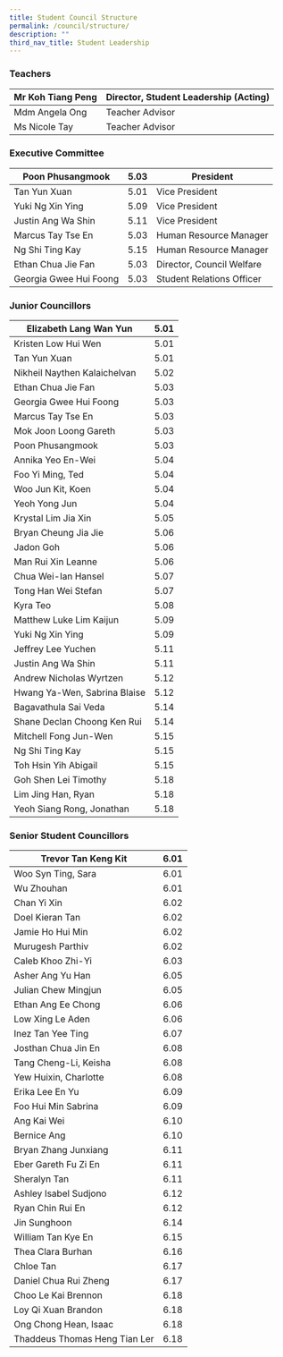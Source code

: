 ```yaml
---
title: Student Council Structure
permalink: /council/structure/
description: ""
third_nav_title: Student Leadership
---
```

### Teachers

<table>
<thead>
  <tr>
    <th>Mr Koh Tiang Peng</th>
    <th>Director, Student Leadership (Acting)</th>
  </tr>
</thead>
<tbody>
  <tr>
    <td>Mdm Angela Ong</td>
    <td>Teacher Advisor</td>
  </tr>
  <tr>
    <td>Ms Nicole Tay</td>
    <td>Teacher Advisor</td>
  </tr>
</tbody>
</table>

### Executive Committee

<table>
<thead>
  <tr>
    <th>Poon Phusangmook</th>
    <th>5.03</th>
    <th>President</th>
  </tr>
</thead>
<tbody>
  <tr>
    <td>Tan Yun Xuan</td>
    <td>5.01</td>
    <td>Vice President</td>
  </tr>
  <tr>
    <td>Yuki Ng Xin Ying </td>
    <td>5.09</td>
    <td>Vice President</td>
  </tr>
  <tr>
    <td>Justin Ang Wa Shin</td>
    <td>5.11</td>
    <td>Vice President</td>
  </tr>
  <tr>
    <td>Marcus Tay Tse En</td>
    <td>5.03</td>
    <td>Human Resource Manager</td>
  </tr>
  <tr>
    <td>Ng Shi Ting Kay</td>
    <td>5.15</td>
    <td>Human Resource Manager</td>
  </tr>
  <tr>
    <td>Ethan Chua Jie Fan</td>
    <td>5.03</td>
    <td>Director, Council Welfare</td>
  </tr>
  <tr>
    <td>Georgia Gwee Hui Foong</td>
    <td>5.03</td>
    <td>Student Relations Officer</td>
  </tr>
</tbody>
</table>

### Junior Councillors

<table>
<thead>
  <tr>
    <th>Elizabeth Lang Wan Yun</th>
    <th>5.01</th>
  </tr>
</thead>
<tbody>
  <tr>
    <td>Kristen Low Hui Wen</td>
    <td>5.01</td>
  </tr>
  <tr>
    <td>Tan Yun Xuan</td>
    <td>5.01</td>
  </tr>
  <tr>
    <td>Nikheil Naythen Kalaichelvan</td>
    <td>5.02</td>
  </tr>
  <tr>
    <td>Ethan Chua Jie Fan</td>
    <td>5.03</td>
  </tr>
  <tr>
    <td>Georgia Gwee Hui Foong</td>
    <td>5.03</td>
  </tr>
  <tr>
    <td>Marcus Tay Tse En</td>
    <td>5.03</td>
  </tr>
  <tr>
    <td>Mok Joon Loong Gareth</td>
    <td>5.03</td>
  </tr>
  <tr>
    <td>Poon Phusangmook</td>
    <td>5.03</td>
  </tr>
  <tr>
    <td>Annika Yeo En-Wei</td>
    <td>5.04</td>
  </tr>
  <tr>
    <td>Foo Yi Ming, Ted</td>
    <td>5.04</td>
  </tr>
  <tr>
    <td>Woo Jun Kit, Koen</td>
    <td>5.04</td>
  </tr>
  <tr>
    <td>Yeoh Yong Jun</td>
    <td>5.04</td>
  </tr>
  <tr>
    <td>Krystal Lim Jia Xin</td>
    <td>5.05</td>
  </tr>
  <tr>
    <td>Bryan Cheung Jia Jie</td>
    <td>5.06</td>
  </tr>
  <tr>
    <td>Jadon Goh</td>
    <td>5.06</td>
  </tr>
  <tr>
    <td>Man Rui Xin Leanne</td>
    <td>5.06</td>
  </tr>
  <tr>
    <td>Chua Wei-Ian Hansel</td>
    <td>5.07</td>
  </tr>
  <tr>
    <td>Tong Han Wei Stefan</td>
    <td>5.07</td>
  </tr>
  <tr>
    <td>Kyra Teo</td>
    <td>5.08</td>
  </tr>
  <tr>
    <td>Matthew Luke Lim Kaijun</td>
    <td>5.09</td>
  </tr>
  <tr>
    <td>Yuki Ng Xin Ying</td>
    <td>5.09</td>
  </tr>
  <tr>
    <td>Jeffrey Lee Yuchen</td>
    <td>5.11</td>
  </tr>
  <tr>
    <td>Justin Ang Wa Shin</td>
    <td>5.11</td>
  </tr>
  <tr>
    <td>Andrew Nicholas Wyrtzen</td>
    <td>5.12</td>
  </tr>
  <tr>
    <td>Hwang Ya-Wen, Sabrina Blaise</td>
    <td>5.12</td>
  </tr>
  <tr>
    <td>Bagavathula Sai Veda</td>
    <td>5.14</td>
  </tr>
  <tr>
    <td>Shane Declan Choong Ken Rui</td>
    <td>5.14</td>
  </tr>
  <tr>
    <td>Mitchell Fong Jun-Wen</td>
    <td>5.15</td>
  </tr>
  <tr>
    <td>Ng Shi Ting Kay</td>
    <td>5.15</td>
  </tr>
  <tr>
    <td>Toh Hsin Yih Abigail</td>
    <td>5.15</td>
  </tr>
  <tr>
    <td>Goh Shen Lei Timothy</td>
    <td>5.18</td>
  </tr>
  <tr>
    <td>Lim Jing Han, Ryan</td>
    <td>5.18</td>
  </tr>
  <tr>
    <td>Yeoh Siang Rong, Jonathan</td>
    <td>5.18</td>
  </tr>
</tbody>
</table>

### Senior Student Councillors

<table>
<thead>
  <tr>
    <th>Trevor Tan Keng Kit</th>
    <th>6.01</th>
  </tr>
</thead>
<tbody>
  <tr>
    <td>Woo Syn Ting, Sara</td>
    <td>6.01</td>
  </tr>
  <tr>
    <td>Wu Zhouhan</td>
    <td>6.01</td>
  </tr>
  <tr>
    <td>Chan Yi Xin</td>
    <td>6.02</td>
  </tr>
  <tr>
    <td>Doel Kieran Tan</td>
    <td>6.02</td>
  </tr>
  <tr>
    <td>Jamie Ho Hui Min</td>
    <td>6.02</td>
  </tr>
  <tr>
    <td>Murugesh Parthiv</td>
    <td>6.02</td>
  </tr>
  <tr>
    <td>Caleb Khoo Zhi-Yi</td>
    <td>6.03</td>
  </tr>
  <tr>
    <td>Asher Ang Yu Han</td>
    <td>6.05</td>
  </tr>
  <tr>
    <td>Julian Chew Mingjun</td>
    <td>6.05</td>
  </tr>
  <tr>
    <td>Ethan Ang Ee Chong</td>
    <td>6.06</td>
  </tr>
  <tr>
    <td>Low Xing Le Aden</td>
    <td>6.06</td>
  </tr>
  <tr>
    <td>Inez Tan Yee Ting</td>
    <td>6.07</td>
  </tr>
  <tr>
    <td>Josthan Chua Jin En</td>
    <td>6.08</td>
  </tr>
  <tr>
    <td>Tang Cheng-Li, Keisha</td>
    <td>6.08</td>
  </tr>
  <tr>
    <td>Yew Huixin, Charlotte</td>
    <td>6.08</td>
  </tr>
  <tr>
    <td>Erika Lee En Yu</td>
    <td>6.09</td>
  </tr>
  <tr>
    <td>Foo Hui Min Sabrina</td>
    <td>6.09</td>
  </tr>
  <tr>
    <td>Ang Kai Wei</td>
    <td>6.10</td>
  </tr>
  <tr>
    <td>Bernice Ang</td>
    <td>6.10</td>
  </tr>
  <tr>
    <td>Bryan Zhang Junxiang</td>
    <td>6.11</td>
  </tr>
  <tr>
    <td>Eber Gareth Fu Zi En</td>
    <td>6.11</td>
  </tr>
  <tr>
    <td>Sheralyn Tan</td>
    <td>6.11</td>
  </tr>
  <tr>
    <td>Ashley Isabel Sudjono</td>
    <td>6.12</td>
  </tr>
  <tr>
    <td>Ryan Chin Rui En</td>
    <td>6.12</td>
  </tr>
  <tr>
    <td>Jin Sunghoon</td>
    <td>6.14</td>
  </tr>
  <tr>
    <td>William Tan Kye En</td>
    <td>6.15</td>
  </tr>
  <tr>
    <td>Thea Clara Burhan</td>
    <td>6.16</td>
  </tr>
  <tr>
    <td>Chloe Tan</td>
    <td>6.17</td>
  </tr>
  <tr>
    <td>Daniel Chua Rui Zheng</td>
    <td>6.17</td>
  </tr>
  <tr>
    <td>Choo Le Kai Brennon</td>
    <td>6.18</td>
  </tr>
  <tr>
    <td>Loy Qi Xuan Brandon</td>
    <td>6.18</td>
  </tr>
  <tr>
    <td>Ong Chong Hean, Isaac</td>
    <td>6.18</td>
  </tr>
  <tr>
    <td>Thaddeus Thomas Heng Tian Ler</td>
    <td>6.18</td>
  </tr>
</tbody>
</table>